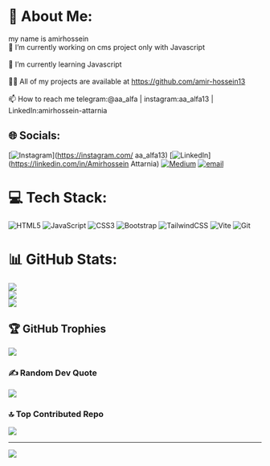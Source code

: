 # 💫 About Me:
my name is amirhossein<br>🔭 I’m currently working on cms project only with Javascript <br><br>🌱 I’m currently learning Javascript<br><br>👨‍💻 All of my projects are available at https://github.com/amir-hossein13<br><br>📫 How to reach me telegram:@aa_alfa | instagram:aa_alfa13 | LinkedIn:amirhossein-attarnia


## 🌐 Socials:
[![Instagram](https://img.shields.io/badge/Instagram-%23E4405F.svg?logo=Instagram&logoColor=white)](https://instagram.com/ aa_alfa13) [![LinkedIn](https://img.shields.io/badge/LinkedIn-%230077B5.svg?logo=linkedin&logoColor=white)](https://linkedin.com/in/Amirhossein Attarnia) [![Medium](https://img.shields.io/badge/Medium-12100E?logo=medium&logoColor=white)](https://medium.com/@amirhossein) [![email](https://img.shields.io/badge/Email-D14836?logo=gmail&logoColor=white)](mailto:amirattarnia7@gmail.com) 

# 💻 Tech Stack:
![HTML5](https://img.shields.io/badge/html5-%23E34F26.svg?style=for-the-badge&logo=html5&logoColor=white) ![JavaScript](https://img.shields.io/badge/javascript-%23323330.svg?style=for-the-badge&logo=javascript&logoColor=%23F7DF1E) ![CSS3](https://img.shields.io/badge/css3-%231572B6.svg?style=for-the-badge&logo=css3&logoColor=white) ![Bootstrap](https://img.shields.io/badge/bootstrap-%238511FA.svg?style=for-the-badge&logo=bootstrap&logoColor=white) ![TailwindCSS](https://img.shields.io/badge/tailwindcss-%2338B2AC.svg?style=for-the-badge&logo=tailwind-css&logoColor=white) ![Vite](https://img.shields.io/badge/vite-%23646CFF.svg?style=for-the-badge&logo=vite&logoColor=white) ![Git](https://img.shields.io/badge/git-%23F05033.svg?style=for-the-badge&logo=git&logoColor=white)
# 📊 GitHub Stats:
![](https://github-readme-stats.vercel.app/api?username=amir-hossein13&theme=dark&hide_border=false&include_all_commits=false&count_private=false)<br/>
![](https://github-readme-streak-stats.herokuapp.com/?user=amir-hossein13&theme=dark&hide_border=false)<br/>
![](https://github-readme-stats.vercel.app/api/top-langs/?username=amir-hossein13&theme=dark&hide_border=false&include_all_commits=false&count_private=false&layout=compact)

## 🏆 GitHub Trophies
![](https://github-profile-trophy.vercel.app/?username=amir-hossein13&theme=radical&no-frame=false&no-bg=true&margin-w=4)

### ✍️ Random Dev Quote
![](https://quotes-github-readme.vercel.app/api?type=horizontal&theme=radical)

### 🔝 Top Contributed Repo
![](https://github-contributor-stats.vercel.app/api?username=amir-hossein13&limit=5&theme=dark&combine_all_yearly_contributions=true)

---
[![](https://visitcount.itsvg.in/api?id=amir-hossein13&icon=0&color=0)](https://visitcount.itsvg.in)

<!-- Proudly created with GPRM ( https://gprm.itsvg.in ) -->

